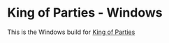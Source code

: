 # King of Parties - Windows

This is the Windows build for [King of Parties](https://lucascoelho.dev/kop)
